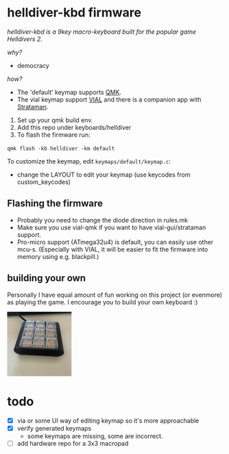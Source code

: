 # helldiver-kbd firmware

_helldiver-kbd is a 9key macro-keyboard built for the popular game Helldivers 2._

*why?*

- democracy

*how?*

- The 'default' keymap supports [QMK](https://github.com/qmk/qmk_firmware).
- The vial keymap support [VIAL](https://github.com/vial-kb/vial-qmk) and there is a companion app with [Strataman](https://github.com/timonviola/strataman).


1. Set up your qmk build env.
1. Add this repo under keyboards/helldiver
1. To flash the firmware run:

`qmk flash -kb helldiver -km default`


To customize the keymap, edit `keymaps/default/keymap.c`:
  - change the LAYOUT to edit your keymap (use keycodes from custom_keycodes)

## Flashing the firmware
- Probably you need to change the diode direction in rules.mk
- Make sure you use vial-qmk if you want to have vial-gui/strataman support.
- Pro-micro support (ATmega32u4) is default, you can easily use other mcu-s. (Especially with VIAL, it will be easier to fit the firmware into memory using e.g. blackpill.)

## building your own
Personally I have equal amount of fun working on this project (or evenmore) as playing the game. I encourage you to build your own keyboard :)

<img src="docs/IMG_6960.jpg" width="150">

# todo
- [x] via or some UI way of editing keymap so it's more approachable
- [x] verify generated keymaps
  - some keymaps are missing, some are incorrect.
- [ ] add hardware repo for a 3x3 macropad
